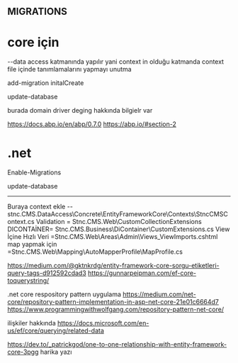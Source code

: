 ﻿
## MIGRATIONS

# core  için 

--data access katmanında yapılır yani context in olduğu katmanda 
context file içinde tanımlamalarını yapmayı unutma 

add-migration initalCreate

update-database

burada domain driver deging hakkında bilgielr var 

https://docs.abp.io/en/abp/0.7.0
https://abp.io/#section-2 


# .net 

Enable-Migrations

update-database 


---------------------------

Buraya context ekle  -- stnc.CMS.DataAccess\Concrete\EntityFrameworkCore\Contexts\StncCMSContext.cs
Validation = Stnc.CMS.Web\CustomCollectionExtensions\
DICONTAİNER= Stnc.CMS.Business\DiContainer\CustomExtensions.cs
View İçine Hızlı Veri =Stnc.CMS.Web\Areas\Admin\Views\_ViewImports.cshtml 
map yapmak için =Stnc.CMS.Web\Mapping\AutoMapperProfile\MapProfile.cs


https://medium.com/@gktnkrdg/entity-framework-core-sorgu-etiketleri-query-tags-d912592cdad3
https://gunnarpeipman.com/ef-core-toquerystring/


.net core respository pattern uygulama 
https://medium.com/net-core/repository-pattern-implementation-in-asp-net-core-21e01c6664d7
https://www.programmingwithwolfgang.com/repository-pattern-net-core/

ilişkiler hakkında 
https://docs.microsoft.com/en-us/ef/core/querying/related-data

https://dev.to/_patrickgod/one-to-one-relationship-with-entity-framework-core-3pgg   harika yazı 
